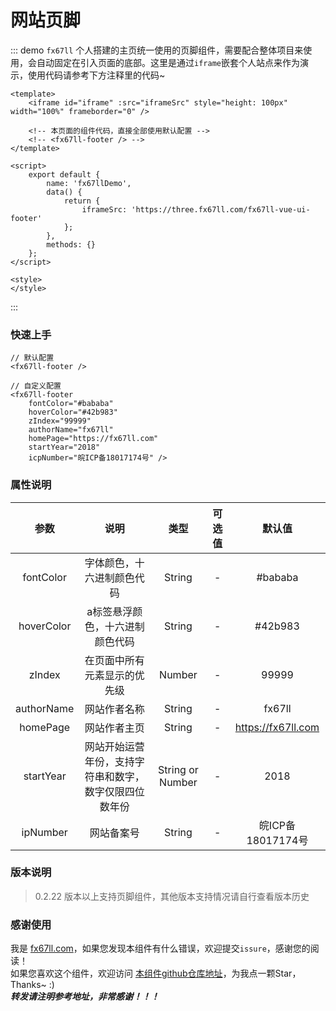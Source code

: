 # 网站页脚

::: demo​ `fx67ll` 个人搭建的主页统一使用的页脚组件，需要配合整体项目来使用，会自动固定在引入页面的底部。这里是通过`iframe`嵌套个人站点来作为演示，使用代码请参考下方注释里的代码~
```vue
<template>
	<iframe id="iframe" :src="iframeSrc" style="height: 100px" width="100%" frameborder="0" />
	
	<!-- 本页面的组件代码，直接全部使用默认配置 -->
	<!-- <fx67ll-footer /> -->
</template>

<script>
	export default {
		name: 'fx67llDemo',
		data() {
			return {
				iframeSrc: 'https://three.fx67ll.com/fx67ll-vue-ui-footer'
			};
		},
		methods: {}
	};
</script>

<style>
</style>
```
:::

### 快速上手
```Vue
// 默认配置
<fx67ll-footer />

// 自定义配置
<fx67ll-footer 
	fontColor="#bababa" 
	hoverColor="#42b983" 
	zIndex="99999" 
	authorName="fx67ll" 
	homePage="https://fx67ll.com" 
	startYear="2018" 
	icpNumber="皖ICP备18017174号" />
```

### 属性说明
|  参数   | 说明  |  类型  |  可选值  |  默认值  |
|  :----:  |  :----:  |  :----:  |  :----:  |  :----:  |
|  fontColor  |  字体颜色，十六进制颜色代码  |  String  |  -  |  #bababa  |
|  hoverColor  |  a标签悬浮颜色，十六进制颜色代码  |  String  |  -  |  #42b983  |
|  zIndex  |  在页面中所有元素显示的优先级  |  Number  |  -  |  99999  |
|  authorName  |  网站作者名称  |  String  |  -  |  fx67ll  |
|  homePage  |  网站作者主页  |  String  |  -  |  https://fx67ll.com  |
|  startYear  |  网站开始运营年份，支持字符串和数字，数字仅限四位数年份  |  String or Number  |  -  |  2018  |
|  ipNumber  |  网站备案号  |  String  |  -  |  皖ICP备18017174号  |

### 版本说明
> 0.2.22 版本以上支持页脚组件，其他版本支持情况请自行查看版本历史  

### 感谢使用
我是 [fx67ll.com](https://fx67ll.com)，如果您发现本组件有什么错误，欢迎提交`issure`，感谢您的阅读！  
如果您喜欢这个组件，欢迎访问 [本组件github仓库地址](https://github.com/fx67ll/fx67llVueUI)，为我点一颗Star，Thanks~ :)  
***转发请注明参考地址，非常感谢！！！***